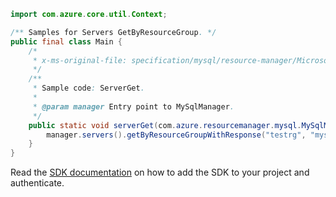 ```java
import com.azure.core.util.Context;

/** Samples for Servers GetByResourceGroup. */
public final class Main {
    /*
     * x-ms-original-file: specification/mysql/resource-manager/Microsoft.DBforMySQL/stable/2017-12-01/examples/ServerGet.json
     */
    /**
     * Sample code: ServerGet.
     *
     * @param manager Entry point to MySqlManager.
     */
    public static void serverGet(com.azure.resourcemanager.mysql.MySqlManager manager) {
        manager.servers().getByResourceGroupWithResponse("testrg", "mysqltestsvc4", Context.NONE);
    }
}
```

Read the [SDK documentation](https://github.com/Azure/azure-sdk-for-java/blob/azure-resourcemanager-mysql_1.0.2/sdk/mysql/azure-resourcemanager-mysql/README.md) on how to add the SDK to your project and authenticate.
